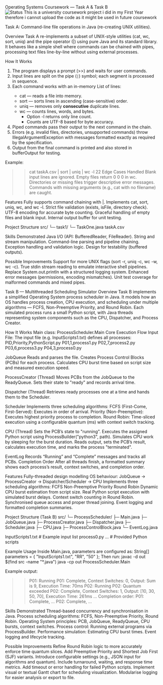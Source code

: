 Operating Systems Coursework — Task A & Task B  
![Status](https://img.shields.io/badge/Status-Complete-brightgreen)
This is a university coursework project i did in my First Year therefore i cannot upload the code as it might be used in future coursework

Task A: Command-line file operations in Java (re-creating UNIX utilities).  

Overview
Task A re-implements a subset of UNIX-style utilities (cat, wc, sort, uniq) and the pipe operator (|) using pure Java and its standard library.  
It behaves like a simple shell where commands can be chained with pipes, processing text files line-by-line without using external processes.

How It Works

1. The program displays a prompt (>>) and waits for user commands.  
2. Input lines are split on the pipe (`|`) symbol; each segment is processed in sequence.  
3. Each command works with an in-memory List<String> of lines:
   - cat <file> — reads a file into memory.  
   - sort — sorts lines in ascending (case-sensitive) order.  
   - uniq — removes only **consecutive** duplicate lines.  
   - wc — counts lines, words, and bytes.  
     - Option -l returns only line count.  
     - Counts are UTF-8 based for byte accuracy.  
4. Piped commands pass their output to the next command in the chain.  
5. Errors (e.g. invalid files, directories, unsupported commands) throw IllegalArgumentException with messages formatted exactly as required by the specification.  
6. Output from the final command is printed and also stored in bufferOutput for testing.  

Example:
>> cat taskA.csv | sort | uniq | wc -l
22
Edge Cases Handled
Blank input lines are ignored.
Empty files return 0 0 0 in wc.
Directories or missing files trigger descriptive error messages.
Commands with missing arguments (e.g., cat with no filename) are caught.

Features
Fully supports command chaining with |.
Implements cat, sort, uniq, wc, and wc -l.
Strict file validation (exists, isFile, directory check).
UTF-8 encoding for accurate byte counting.
Graceful handling of empty files and blank input.
Internal output buffer for unit testing.

Project Structure 
src/
 └─ task1/
     └─ TaskOne.java
taskA.csv        

Skills Demonstrated
Java I/O (API: BufferedReader, FileReader).
String and stream manipulation.
Command-line parsing and pipeline chaining.
Exception handling and validation logic.
Design for testability (buffered outputs).

Possible Improvements
Support for more UNIX flags (sort -r, uniq -c, wc -w, wc -c).
True stdin stream reading to emulate interactive shell pipelines.
Replace System.out.println with a structured logging system.
Enhanced error messages (permissions, encoding mismatches).
Unit test coverage for malformed commands and mixed pipes.

Task B — Multithreaded Scheduling Simulator
Overview
Task B implements a simplified Operating System process scheduler in Java.
It models how an OS handles process creation, CPU execution, and scheduling under multiple algorithms — FCFS, Non-Preemptive Priority, and Round Robin.
Each simulated process runs a small Python script, with Java threads representing system components such as the CPU, Dispatcher, and Process Creator.

How It Works
Main class: ProcessScheduler.Main
Core Execution Flow
Input File:
The input file (e.g. InputScripts1.txt) defines all processes:
PID,Priority,PythonScript.py
P01,1,process1.py
P02,7,process2.py
P03,6,process3.py
P04,3,process0.py

JobQueue
Reads and parses the file.
Creates Process Control Blocks (PCBs) for each process.
Calculates CPU burst time based on script size and measured execution speed.

ProcessCreator (Thread)
Moves PCBs from the JobQueue to the ReadyQueue.
Sets their state to "ready" and records arrival time.

Dispatcher (Thread)
Retrieves ready processes one at a time and hands them to the Scheduler.

Scheduler
Implements three scheduling algorithms:
FCFS (First-Come, First-Served): Executes in order of arrival.
Priority (Non-Preemptive): Executes highest priority process to completion.
Round Robin: Time-sliced execution using a configurable quantum (ms) with context switch tracking.

CPU (Thread)
Sets the PCB’s state to "running".
Executes the assigned Python script using ProcessBuilder("python3", path).
Simulates CPU work by sleeping for the burst duration.
Reads output, sets the PCB’s result, calculates execution time, and marks the process "terminated".

EventLog
Records “Running” and “Complete” messages and tracks all PCBs.
Completion Order
After all threads finish, a formatted summary shows each process’s result, context switches, and completion order.

Features
Fully-threaded design modelling OS behaviour:
JobQueue → ProcessCreator → Dispatcher/Scheduler → CPU
Implements three scheduling algorithms:
FCFS
Non-Preemptive Priority
Round Robin
Dynamic CPU burst estimation from script size.
Real Python script execution with simulated burst delays.
Context switch counting in Round Robin.
Synchronised queue access and proper thread joining.
Event logging and formatted completion summaries.

Project Structure (Task B)
src/
 └─ ProcessScheduler/
     ├─ Main.java
     ├─ JobQueue.java
     ├─ ProcessCreator.java
     ├─ Dispatcher.java
     ├─ Scheduler.java
     ├─ CPU.java
     ├─ ProcessControlBlock.java
     └─ EventLog.java

InputScripts1.txt   # Example input list
process0.py ...     # Provided Python scripts

Example Usage
Inside Main.java, parameters are configured as:
String[] parameters = { "InputScripts1.txt", "RR", "50" };
Then run:
javac -d out $(find src -name "*.java")
java -cp out ProcessScheduler.Main

Example output:
>> P01: Running
P01: Complete, Context Switches: 0, Output: Sum is 9, Execution Time: 70ms
P02: Running
P02: Quantum exceeded
P02: Complete, Context Switches: 1, Output: [10, 30, 50, 70], Execution Time: 261ms
...
Completion order:
P01: Complete, ...
P02: Complete, ...

Skills Demonstrated
Thread-based concurrency and synchronisation in Java.
Process scheduling algorithms: FCFS, Non-Preemptive Priority, Round Robin.
Operating System principles: PCB, JobQueue, ReadyQueue, CPU bursts, context switches.
Process control: Running external programs via ProcessBuilder.
Performance simulation: Estimating CPU burst times.
Event logging and lifecycle tracking.

Possible Improvements
Refine Round Robin logic to more accurately enforce time quantum slices.
Add Preemptive Priority and Shortest Job First (SJF) variants.
Introduce configurable settings (e.g., JSON input for algorithms and quantum).
Include turnaround, waiting, and response time metrics.
Add timeout or error handling for failed Python scripts.
Implement visual or textual Gantt chart for scheduling visualization.
Modularise logging for easier analysis or export to file.
